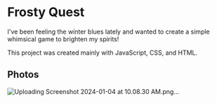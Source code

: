 # Frosty Quest

I've been feeling the winter blues lately and wanted to create a simple whimsical game to brighten my spirits! 

This project was created mainly with JavaScript, CSS, and HTML.

## Photos
![Uploading Screenshot 2024-01-04 at 10.08.30 AM.png…]()

